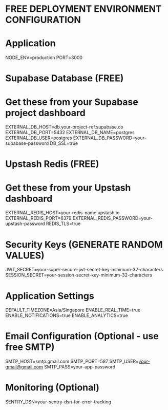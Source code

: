 # FREE DEPLOYMENT ENVIRONMENT CONFIGURATION

# Application
NODE_ENV=production
PORT=3000

# Supabase Database (FREE)
# Get these from your Supabase project dashboard
EXTERNAL_DB_HOST=db.your-project-ref.supabase.co
EXTERNAL_DB_PORT=5432
EXTERNAL_DB_NAME=postgres
EXTERNAL_DB_USER=postgres
EXTERNAL_DB_PASSWORD=your-supabase-password
DB_SSL=true

# Upstash Redis (FREE)
# Get these from your Upstash dashboard
EXTERNAL_REDIS_HOST=your-redis-name.upstash.io
EXTERNAL_REDIS_PORT=6379
EXTERNAL_REDIS_PASSWORD=your-upstash-password
REDIS_TLS=true

# Security Keys (GENERATE RANDOM VALUES)
JWT_SECRET=your-super-secure-jwt-secret-key-minimum-32-characters
SESSION_SECRET=your-session-secret-key-minimum-32-characters

# Application Settings
DEFAULT_TIMEZONE=Asia/Singapore
ENABLE_REAL_TIME=true
ENABLE_NOTIFICATIONS=true
ENABLE_ANALYTICS=true

# Email Configuration (Optional - use free SMTP)
SMTP_HOST=smtp.gmail.com
SMTP_PORT=587
SMTP_USER=your-gmail@gmail.com
SMTP_PASS=your-app-password

# Monitoring (Optional)
SENTRY_DSN=your-sentry-dsn-for-error-tracking 